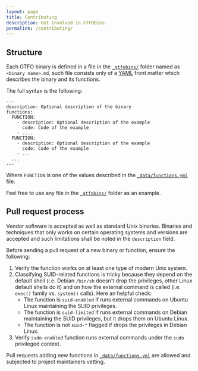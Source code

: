 ```yaml
---
layout: page
title: Contributing
description: Get involved in GTFOBins.
permalink: /contributing/
---
```


## Structure

Each GTFO binary is defined in a file in the [`_gtfobins/`] folder named as `<binary name>.md`, such file consists only of a [YAML] front matter which describes the binary and its functions.

The full syntax is the following:

```
---
description: Optional description of the binary
functions:
  FUNCTION:
    - description: Optional description of the example
      code: Code of the example
    - ....
  FUNCTION:
    - description: Optional description of the example
      code: Code of the example
    - ...
  ...
---
```

Where `FUNCTION` is one of the values described in the [`_data/functions.yml`] file.

Feel free to use any file in the [`_gtfobins/`] folder as an example.

## Pull request process

Vendor software is accepted as well as standard Unix binaries. Binaries and techniques that only works on certain operating systems and versions are accepted and such limitations shall be noted in the `description` field.

Before sending a pull request of a new binary or function, ensure the following:

1. Verify the function works on at least one type of modern Unix system.
2. Classifying SUID-related functions is tricky because they depend on the default shell (i.e. Debian `/bin/sh` doesn't drop the privileges, other Linux default shells do it) and on how the external command is called (i.e. `exec()` family vs. `system()` calls). Here an helpful check:
   - The function is `suid-enabled` if runs external commands on Ubuntu Linux maintaining the SUID privileges.
   - The function is `suid-limited` if runs external commands on Debian maintaining the SUID privileges, but it drops them on Ubuntu Linux.
   - The function is not `suid-*` flagged if drops the privileges in Debian Linux.
3. Verify `sudo-enabled` function runs external commands under the `sudo` privileged context.

Pull requests adding new functions in [`_data/functions.yml`] are allowed and subjected to project maintainers vetting.

[YAML]: https://yaml.org/
[`_gtfobins/`]: https://github.com/GTFOBins/GTFOBins.github.io/tree/master/_gtfobins
[`_data/functions.yml`]: https://github.com/GTFOBins/GTFOBins.github.io/blob/master/_data/functions.yml
